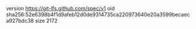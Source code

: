 version https://git-lfs.github.com/spec/v1
oid sha256:52e6398b4f1d9afeb12d0de9314735ca220973640e20a3599becaeca927bdc38
size 2172
